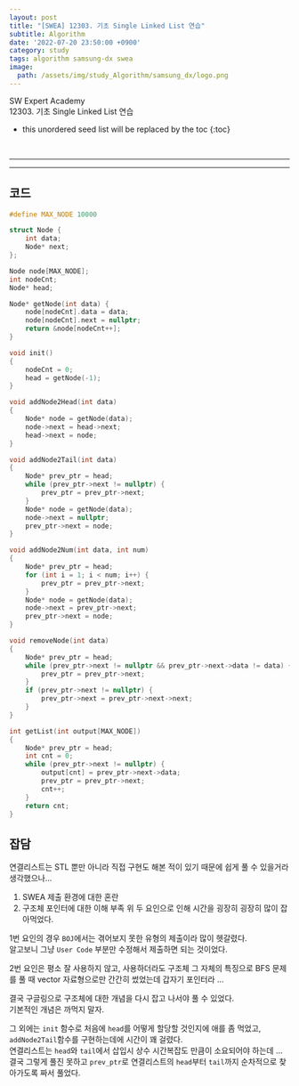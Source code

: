 ```yaml
---
layout: post
title: "[SWEA] 12303. 기초 Single Linked List 연습"
subtitle: Algorithm
date: '2022-07-20 23:50:00 +0900'
category: study
tags: algorithm samsung-dx swea
image:
  path: /assets/img/study_Algorithm/samsung_dx/logo.png
---
```


SW Expert Academy<br>
12303\. 기초 Single Linked List 연습

<!--more-->

* this unordered seed list will be replaced by the toc
{:toc}

<br>
<hr/>
<hr/>

## 코드

```cpp
#define MAX_NODE 10000

struct Node {
	int data;
	Node* next;
};

Node node[MAX_NODE];
int nodeCnt;
Node* head;

Node* getNode(int data) {
	node[nodeCnt].data = data;
	node[nodeCnt].next = nullptr;
	return &node[nodeCnt++];
}

void init()
{
	nodeCnt = 0;
	head = getNode(-1);
}

void addNode2Head(int data)
{
	Node* node = getNode(data);
	node->next = head->next;
	head->next = node;
}

void addNode2Tail(int data)
{
	Node* prev_ptr = head;
	while (prev_ptr->next != nullptr) {
		prev_ptr = prev_ptr->next;
	}
	Node* node = getNode(data);
	node->next = nullptr;
	prev_ptr->next = node;
}

void addNode2Num(int data, int num)
{
	Node* prev_ptr = head;
	for (int i = 1; i < num; i++) {
		prev_ptr = prev_ptr->next;
	}
	Node* node = getNode(data);
	node->next = prev_ptr->next;
	prev_ptr->next = node;
}

void removeNode(int data)
{
	Node* prev_ptr = head;
	while (prev_ptr->next != nullptr && prev_ptr->next->data != data) {
		prev_ptr = prev_ptr->next;
	}
	if (prev_ptr->next != nullptr) {
		prev_ptr->next = prev_ptr->next->next;
	}
}

int getList(int output[MAX_NODE])
{
	Node* prev_ptr = head;
	int cnt = 0;
	while (prev_ptr->next != nullptr) {
		output[cnt] = prev_ptr->next->data;
		prev_ptr = prev_ptr->next;
		cnt++;
	}
	return cnt;
}
```

## 잡담

연결리스트는 STL 뿐만 아니라 직접 구현도 해본 적이 있기 때문에 쉽게 풀 수 있을거라 생각했으나...
1. SWEA 제출 환경에 대한 혼란
2. 구조체 포인터에 대한 이해 부족
위 두 요인으로 인해 시간을 굉장히 굉장히 많이 잡아먹었다.

1번 요인의 경우 `BOJ`에서는 겪어보지 못한 유형의 제출이라 많이 헷갈렸다.<br>
알고보니 그냥 `User Code` 부분만 수정해서 제출하면 되는 것이었다.

2번 요인은 평소 잘 사용하지 않고, 사용하더라도 구조체 그 자체의 특징으로 BFS 문제를 풀 때 vector 자료형으로만 간간히 썼었는데 갑자기 포인터라 ...

결국 구글링으로 구조체에 대한 개념을 다시 잡고 나서야 풀 수 있었다.<br>
기본적인 개념은 까먹지 말자.

그 외에는 `init` 함수로 처음에 `head`를 어떻게 할당할 것인지에 애를 좀 먹었고, <br>
`addNode2Tail`함수를 구현하는데에 시간이 꽤 걸렸다.<br>
연결리스트는 `head`와 `tail`에서 삽입시 상수 시간복잡도 만큼이 소요되어야 하는데 ... 결국 그렇게 풀진 못하고 `prev_ptr`로 연결리스트의 `head`부터 `tail`까지 순차적으로 찾아가도록 짜서 풀었다. <br>


